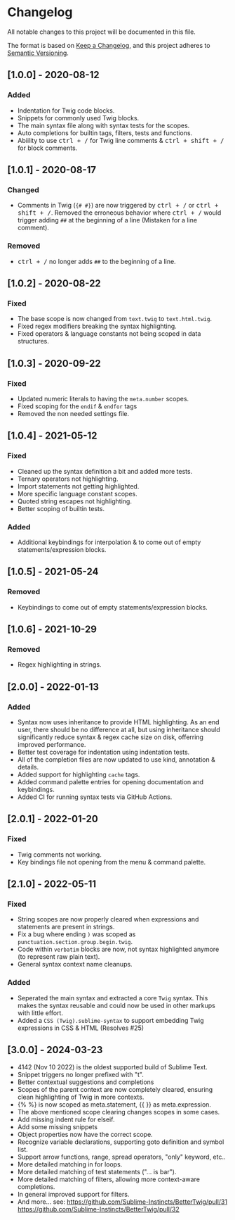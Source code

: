 # Changelog
All notable changes to this project will be documented in this file.

The format is based on [Keep a Changelog](https://keepachangelog.com/en/1.0.0/),
and this project adheres to [Semantic Versioning](https://semver.org/spec/v2.0.0.html).

## [1.0.0] - 2020-08-12
### Added
- Indentation for Twig code blocks.
- Snippets for commonly used Twig blocks.
- The main syntax file along with syntax tests for the scopes.
- Auto completions for builtin tags, filters, tests and functions. 
- Abiility to use <kbd>ctrl + /</kbd> for Twig line comments & <kbd>ctrl + shift + /</kbd> for block comments.

## [1.0.1] - 2020-08-17
### Changed
- Comments in Twig (`{# #}`) are now triggered by <kbd>ctrl + /</kbd> or <kbd>ctrl + shift + /</kbd>. Removed the erroneous behavior where <kbd>ctrl + /</kbd> would trigger adding `##` at the beginning of a line (Mistaken for a line comment).

### Removed
- <kbd>ctrl + /</kbd> no longer adds `##` to the beginning of a line.

## [1.0.2] - 2020-08-22
### Fixed
- The base scope is now changed from `text.twig` to `text.html.twig`.
- Fixed regex modifiers breaking the syntax highlighting.
- Fixed operators & language constants not being scoped in data structures.

## [1.0.3] - 2020-09-22
### Fixed
- Updated numeric literals to having the `meta.number` scopes.
- Fixed scoping for the `endif` & `endfor` tags
- Removed the non needed settings file.

## [1.0.4] - 2021-05-12
### Fixed
- Cleaned up the syntax definition a bit and added more tests.
- Ternary operators not highlighting.
- Import statements not getting highlighted.
- More specific language constant scopes.
- Quoted string escapes not highlighting.
- Better scoping of builtin tests.

### Added
- Additional keybindings for interpolation & to come out of empty statements/expression blocks.

## [1.0.5] - 2021-05-24
### Removed
- Keybindings to come out of empty statements/expression blocks.

## [1.0.6] - 2021-10-29
### Removed
- Regex highlighting in strings.

## [2.0.0] - 2022-01-13
### Added
- Syntax now uses inheritance to provide HTML highlighting. As an end user, there should be no difference
at all, but using inheritance should significantly reduce syntax & regex cache size on disk, offerring
improved performance.
- Better test coverage for indentation using indentation tests.
- All of the completion files are now updated to use kind, annotation & details.
- Added support for highlighting `cache` tags.
- Added command palette entries for opening documentation and keybindings.
- Added CI for running syntax tests via GitHub Actions.

## [2.0.1] - 2022-01-20
### Fixed
- Twig comments not working.
- Key bindings file not opening from the menu & command palette.

## [2.1.0] - 2022-05-11
### Fixed
- String scopes are now properly cleared when expressions and statements are present in strings.
- Fix a bug where ending `)` was scoped as `punctuation.section.group.begin.twig`.
- Code within `verbatim` blocks are now, not syntax highlighted anymore (to represent raw plain text).
- General syntax context name cleanups.

### Added
- Seperated the main syntax and extracted a core `Twig` syntax. This makes the syntax reusable and could now be used in other markups with little effort.
- Added a `CSS (Twig).sublime-syntax` to support embedding Twig expressions in CSS & HTML (Resolves #25)

## [3.0.0] - 2024-03-23
 - 4142 (Nov 10 2022) is the oldest supported build of Sublime Text.
 - Snippet triggers no longer prefixed with "t".
 - Better contextual suggestions and completions
 - Scopes of the parent context are now completely cleared,
   ensuring clean highlighting of Twig in more contexts.
 - {% %} is now scoped as meta.statement, {{ }} as meta.expression.
 - The above mentioned scope clearing changes scopes in some cases.
 - Add missing indent rule for elseif.
 - Add some missing snippets
 - Object properties now have the correct scope.
 - Recognize variable declarations, supporting goto definition and symbol list.
 - Support arrow functions, range, spread operators, "only" keyword, etc..
 - More detailed matching in for loops.
 - More detailed matching of test statements ("... is bar").
 - More detailed matching of filters, allowing more context-aware completions.
 - In general improved support for filters.
 - And more... see:
   https://github.com/Sublime-Instincts/BetterTwig/pull/31
   https://github.com/Sublime-Instincts/BetterTwig/pull/32

